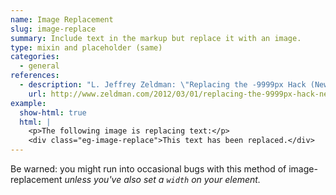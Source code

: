```yaml
---
name: Image Replacement
slug: image-replace
summary: Include text in the markup but replace it with an image.
type: mixin and placeholder (same)
categories:
  - general
references:
  - description: "L. Jeffrey Zeldman: \"Replacing the -9999px Hack (New Image Replacement)\""
    url: http://www.zeldman.com/2012/03/01/replacing-the-9999px-hack-new-image-replacement/
example:
  show-html: true
  html: |
    <p>The following image is replacing text:</p>
    <div class="eg-image-replace">This text has been replaced.</div>
---
```


Be warned: you might run into occasional bugs with this method of image-replacement *unless you've also set a `width` on your element.*